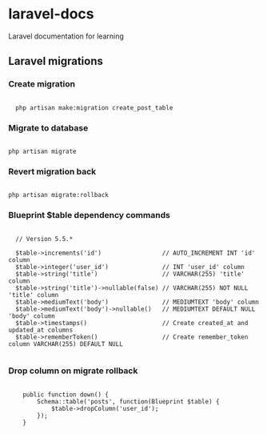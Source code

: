 # laravel-docs
Laravel documentation for learning  

## Laravel migrations



### Create migration  

```

  php artisan make:migration create_post_table

```


### Migrate to database
  
```

php artisan migrate

```  


### Revert migration back  

```

php artisan migrate:rollback

```


### Blueprint $table dependency commands

```  

  // Version 5.5.*
  
  $table->increments('id')                 // AUTO_INCREMENT INT 'id' column
  $table->integer('user_id')               // INT 'user_id' column
  $table->string('title')                  // VARCHAR(255) 'title' column
  $table->string('title')->nullable(false) // VARCHAR(255) NOT NULL 'title' column
  $table->mediumText('body')               // MEDIUMTEXT 'body' column
  $table->mediumText('body')->nullable()   // MEDIUMTEXT DEFAULT NULL 'body' column
  $table->timestamps()                     // Create created_at and updated_at columns
  $table->rememberToken()                  // Create remember_token column VARCHAR(255) DEFAULT NULL
 
```


### Drop column on migrate rollback  

```

    public function down() {
        Schema::table('posts', function(Blueprint $table) {
            $table->dropColumn('user_id');
        });
    }

```
